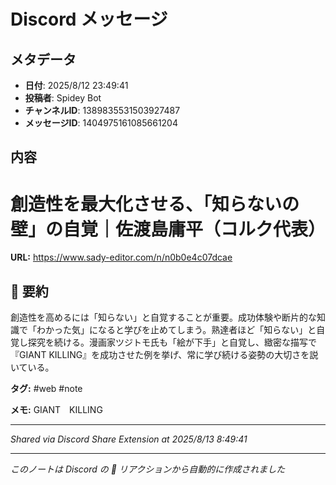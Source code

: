 # Discord メッセージ

## メタデータ
- **日付**: 2025/8/12 23:49:41
- **投稿者**: Spidey Bot
- **チャンネルID**: 1389835531503927487
- **メッセージID**: 1404975161085661204

## 内容

# 創造性を最大化させる、「知らないの壁」の自覚｜佐渡島庸平（コルク代表）

**URL:** https://www.sady-editor.com/n/n0b0e4c07dcae

## 📄 要約
創造性を高めるには「知らない」と自覚することが重要。成功体験や断片的な知識で「わかった気」になると学びを止めてしまう。熟達者ほど「知らない」と自覚し探究を続ける。漫画家ツジトモ氏も「絵が下手」と自覚し、緻密な描写で『GIANT KILLING』を成功させた例を挙げ、常に学び続ける姿勢の大切さを説いている。

**タグ:** #web #note

**メモ:**
GIANT　KILLING

---
*Shared via Discord Share Extension at 2025/8/13 8:49:41*

---
*このノートは Discord の 📝 リアクションから自動的に作成されました*
